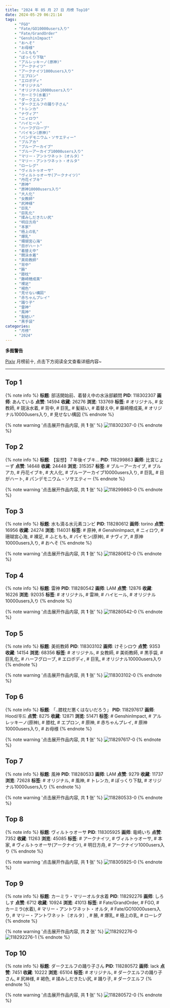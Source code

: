 ```yaml
---
title: "2024 年 05 月 27 日 月榜 Top10"
date: 2024-05-29 06:21:14
tags:
    - "FGO"
    - "Fate/GO10000users入り"
    - "Fate/GrandOrder"
    - "GenshinImpact"
    - "おへそ"
    - "お母様"
    - "ふともも"
    - "ぽっくり下駄"
    - "アルレッキーノ(原神)"
    - "アークナイツ"
    - "アークナイツ1000users入り"
    - "エプロン"
    - "エロボディ"
    - "オリジナル"
    - "オリジナル10000users入り"
    - "カーミラ(水着)"
    - "ダークエルフ"
    - "ダークエルフの踊り子さん"
    - "トレンカ"
    - "ナヴィア"
    - "ニィロウ"
    - "ハイヒール"
    - "ハーフグローブ"
    - "パイモン(原神)"
    - "パンデモニウム・ソサエティー"
    - "ブルアカ"
    - "ブルーアーカイブ"
    - "ブルーアーカイブ10000users入り"
    - "マリー・アントワネット〔オルタ〕"
    - "マリー・アントワネット・オルタ"
    - "ローレグ"
    - "ヴィルトゥオーサ"
    - "ヴィルトゥオーサ(アークナイツ)"
    - "丹花イブキ"
    - "原神"
    - "原神10000users入り"
    - "大人化"
    - "女教師"
    - "尻神様"
    - "巨乳"
    - "巨乳化"
    - "揉みしだきたい尻"
    - "明日方舟"
    - "本家"
    - "極上の乳"
    - "爆乳"
    - "珊瑚宮心海"
    - "目がハート"
    - "着替え中"
    - "競泳水着"
    - "美術教師"
    - "背中"
    - "腋"
    - "膝枕"
    - "藤崎穂成美"
    - "裸足"
    - "褐色"
    - "見せない構図"
    - "赤ちゃんプレイ"
    - "踊り子"
    - "雷神"
    - "風神"
    - "髪結い"
    - "黒手袋"
categories:
    - "月榜"
    - "2024"
---
```


<i class="fa fa-triangle-exclamation"></i>**多图警告**<i class="fa fa-triangle-exclamation"></i>

[Pixiv](https://www.pixiv.net/) 月榜前十, 点击下方阅读全文查看详细内容~

<!-- more -->

---

## Top 1

{% note info %}
**标题**: 部活開始前、着替え中の水泳部顧問
**PID**: 118302307 **画师**: あんている
**点赞**: 14594 **收藏**: 26276 **浏览**: 133769
**标签**: # オリジナル, # 女教師, # 競泳水着, # 背中, # 巨乳, # 髪結い, # 着替え中, # 藤崎穂成美, # オリジナル10000users入り, # 見せない構図
{% endnote %}

{% note warning '点击展开作品内容, 共 **1** 张' %}
![118302307-0](https://i.pixiv.re/img-original/img/2024/04/30/20/28/14/118302307_p0.jpg)
{% endnote %}

## Top 2

{% note info %}
**标题**: 【妄想】７年後イブキ…
**PID**: 118299863 **画师**: 比宮じょーず
**点赞**: 14648 **收藏**: 24448 **浏览**: 315357
**标签**: # ブルーアーカイブ, # ブルアカ, # 丹花イブキ, # 大人化, # ブルーアーカイブ10000users入り, # 巨乳, # 目がハート, # パンデモニウム・ソサエティー
{% endnote %}

{% note warning '点击展开作品内容, 共 **1** 张' %}
![118299863-0](https://i.pixiv.re/img-original/img/2024/04/30/19/04/51/118299863_p0.png)
{% endnote %}

## Top 3

{% note info %}
**标题**: 水も滴る水元素コンビ
**PID**: 118280612 **画师**: torino
**点赞**: 16956 **收藏**: 24274 **浏览**: 114031
**标签**: # 原神, # GenshinImpact, # ニィロウ, # 珊瑚宮心海, # 裸足, # ふともも, # パイモン(原神), # ナヴィア, # 原神10000users入り, # おへそ
{% endnote %}

{% note warning '点击展开作品内容, 共 **1** 张' %}
![118280612-0](https://i.pixiv.re/img-original/img/2024/04/30/00/00/26/118280612_p0.jpg)
{% endnote %}

## Top 4

{% note info %}
**标题**: 雷神
**PID**: 118280542 **画师**: LAM
**点赞**: 12876 **收藏**: 16226 **浏览**: 92035
**标签**: # オリジナル, # 雷神, # ハイヒール, # オリジナル10000users入り
{% endnote %}

{% note warning '点击展开作品内容, 共 **1** 张' %}
![118280542-0](https://i.pixiv.re/img-original/img/2024/04/30/00/00/13/118280542_p0.png)
{% endnote %}

## Top 5

{% note info %}
**标题**: 美術教師
**PID**: 118303102 **画师**: けそシロウ
**点赞**: 9353 **收藏**: 14154 **浏览**: 68356
**标签**: # オリジナル, # 女教師, # 美術教師, # 黒手袋, # 巨乳化, # ハーフグローブ, # エロボディ, # 巨乳, # オリジナル10000users入り
{% endnote %}

{% note warning '点击展开作品内容, 共 **1** 张' %}
![118303102-0](https://i.pixiv.re/img-original/img/2024/04/30/20/52/56/118303102_p0.jpg)
{% endnote %}

## Top 6

{% note info %}
**标题**: 「..膝枕だ悪くはないだろう」
**PID**: 118297617 **画师**: Hood/후드
**点赞**: 8275 **收藏**: 12871 **浏览**: 51471
**标签**: # GenshinImpact, # アルレッキーノ(原神), # 膝枕, # エプロン, # 原神, # 赤ちゃんプレイ, # 原神10000users入り, # お母様
{% endnote %}

{% note warning '点击展开作品内容, 共 **1** 张' %}
![118297617-0](https://i.pixiv.re/img-original/img/2024/04/30/17/38/37/118297617_p0.png)
{% endnote %}

## Top 7

{% note info %}
**标题**: 風神
**PID**: 118280533 **画师**: LAM
**点赞**: 9279 **收藏**: 11737 **浏览**: 72628
**标签**: # オリジナル, # 風神, # トレンカ, # ぽっくり下駄, # オリジナル10000users入り
{% endnote %}

{% note warning '点击展开作品内容, 共 **1** 张' %}
![118280533-0](https://i.pixiv.re/img-original/img/2024/04/30/00/00/11/118280533_p0.png)
{% endnote %}

## Top 8

{% note info %}
**标题**: ヴィルトゥオーサ
**PID**: 118305925 **画师**: 竜崎いち
**点赞**: 7352 **收藏**: 11263 **浏览**: 45085
**标签**: # アークナイツ, # ヴィルトゥオーサ, # 本家, # ヴィルトゥオーサ(アークナイツ), # 明日方舟, # アークナイツ1000users入り
{% endnote %}

{% note warning '点击展开作品内容, 共 **1** 张' %}
![118305925-0](https://i.pixiv.re/img-original/img/2024/04/30/22/06/27/118305925_p0.jpg)
{% endnote %}

## Top 9

{% note info %}
**标题**: カーミラ・マリーオルタ水着
**PID**: 118292276 **画师**: しろしす
**点赞**: 6712 **收藏**: 10924 **浏览**: 41013
**标签**: # Fate/GrandOrder, # FGO, # カーミラ(水着), # マリー・アントワネット・オルタ, # Fate/GO10000users入り, # マリー・アントワネット〔オルタ〕, # 腋, # 爆乳, # 極上の乳, # ローレグ
{% endnote %}

{% note warning '点击展开作品内容, 共 **2** 张' %}
![118292276-0](https://i.pixiv.re/img-original/img/2024/04/30/12/25/18/118292276_p0.png)
![118292276-1](https://i.pixiv.re/img-original/img/2024/04/30/12/25/18/118292276_p1.png)
{% endnote %}

## Top 10

{% note info %}
**标题**: ダークエルフの踊り子さん
**PID**: 118280572 **画师**: lack
**点赞**: 7451 **收藏**: 10222 **浏览**: 65104
**标签**: # オリジナル, # ダークエルフの踊り子さん, # 尻神様, # 褐色, # 揉みしだきたい尻, # 踊り子, # ダークエルフ
{% endnote %}

{% note warning '点击展开作品内容, 共 **1** 张' %}
![118280572-0](https://i.pixiv.re/img-original/img/2024/04/30/00/00/19/118280572_p0.png)
{% endnote %}
